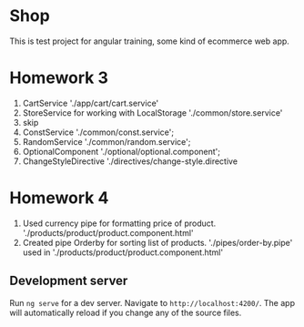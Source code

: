 # Shop

This is test project for angular training, some kind of ecommerce web app.

# Homework 3
1. CartService  './app/cart/cart.service'
2. StoreService for working with LocalStorage './common/store.service'
3. skip
4. ConstService './common/const.service';
5. RandomService './common/random.service';
6. OptionalComponent './optional/optional.component';
7. ChangeStyleDirective './directives/change-style.directive

# Homework 4

1. Used currency pipe for formatting price of product. './products/product/product.component.html'
2. Created pipe Orderby for sorting list of products. './pipes/order-by.pipe' used in  './products/product/product.component.html'


## Development server

Run `ng serve` for a dev server. Navigate to `http://localhost:4200/`. The app will automatically reload if you change any of the source files.

